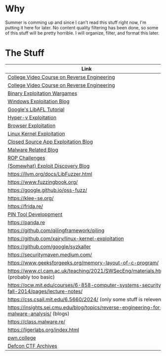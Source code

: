# Why
Summer is comming up and since I can't read this stuff right now, I'm putting it here for later. No content quality filtering has been done, so some of this stuff will be pretty horrible. I will organize, filter, and format this later.

# The Stuff
| Link | Rating | Review | Started? |
| -------- | -------- | -------- | -------- |
| [College Video Course on Reverse Engineering](https://www.youtube.com/playlist?list=PL6IR-mL3ooBCZx0LYnRCtu3nVdmBI777z) | | | No |
| [College Video Course on Reverse Engineering](https://www.youtube.com/playlist?list=PL6IR-mL3ooBDeVi7cSzhc9LkChsdkdfIM) | | | No |
| [Binary Exploitation Wargames](https://exploit.education/phoenix/getting-started/) | | | No |
| [Windows Exploitation Blog](https://connormcgarr.github.io/) | | | No |
| [Google's LibAFL Tutorial](https://github.com/google/fuzzing) | | | No |
| [Hyper-v Exploitation](https://github.com/shogunlab/awesome-hyper-v-exploitation) | | | No |
| [Browser Exploitation](https://github.com/Escapingbug/awesome-browser-exploit) | | | No |
| [Linux Kernel Exploitation](https://github.com/xairy/linux-kernel-exploitation) | | | No |
| [Closed Source App Exploitation Blog](https://blog.quarkslab.com/) | | | No |
| [Malware Related Blog](https://securitymaven.medium.com/) | | | No |
| [ROP Challenges](https://ropemporium.com/) | | | No |
| [(Somewhat) Exploit Discovery Blog](https://www.srlabs.de/blog) | | | No |
| https://llvm.org/docs/LibFuzzer.html | | | No |
| https://www.fuzzingbook.org/ | | | No |
| https://google.github.io/oss-fuzz/ | | | No |
| https://klee-se.org/ | | | No |
| https://frida.re/ | | | No |
| [PIN Tool Developpment](https://www.intel.com/content/www/us/en/developer/articles/tool/pin-a-dynamic-binary-instrumentation-tool.html) | | | No |
| https://panda.re | | | No |
| https://github.com/qilingframework/qiling | | | No |
| https://github.com/xairy/linux-kernel-exploitation | | | No |
| https://github.com/google/syzkaller | | | No |
| https://securitymaven.medium.com/ | | | No |
| https://www.geeksforgeeks.org/memory-layout-of-c-program/ | | | No |
| https://www.cl.cam.ac.uk/teaching/2021/SWSecEng/materials.html (probably too basic) | | | No |
| https://ocw.mit.edu/courses/6-858-computer-systems-security-fall-2014/pages/lecture-notes/ | | | No |
| https://css.csail.mit.edu/6.5660/2024/ (only some stuff is relevent) | | | No |
| https://insights.sei.cmu.edu/blog/topics/reverse-engineering-for-malware-analysis/ (blogs) | | | No |
| https://class.malware.re/ | | | No |
| https://ligerlabs.org/index.html | | | No |
| [pwn.college](https://pwn.college/) | | | No |
| [Defcon CTF Archives](https://archive.ooo/) | | | No |
